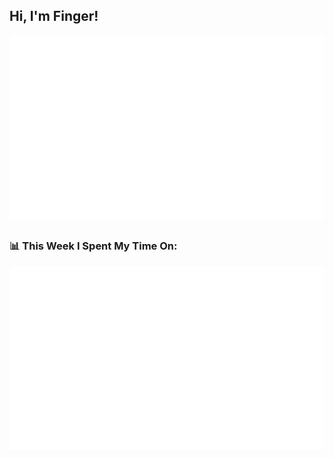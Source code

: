 <h2> Hi, I'm Finger!</h2>

<img align="right" src="https://raw.githubusercontent.com/spianmo/github-stats/master/generated/overview.svg#gh-light-mode-only">

<!-- <img align="right" height="160em" src="https://github-readme-stats-eight-theta.vercel.app/api/top-langs/?username=spianmo&layout=compact&langs_count=8&theme=algolia"/>	 -->
	
```go
package main

type Me struct {
	Name   string
	Job    string
	Code   string
	Skills string
}

func main() {
	me := &Me{
		Name:   "Finger",
		Job:    "Client-side Engineer",
		Code:   "Java, Kotlin, C#, Rust and C++ and Others",
		Skills: "Android, Security, Cross-platform client, NLP, CV, ASR ^o^",
	}
	_ = me
}
```


<h3>📊 This Week I Spent My Time On:</h3>
<img align='right' src="https://raw.githubusercontent.com/spianmo/github-stats/master/generated/languages.svg#gh-light-mode-only">

<!--START_SECTION:waka-->

```txt
Kotlin                 12 hrs 55 mins  ███████████▓░░░░░░░░░░░░░   46.63 %
Python                 8 hrs 52 mins   ████████░░░░░░░░░░░░░░░░░   32.01 %
Java                   2 hrs 13 mins   ██░░░░░░░░░░░░░░░░░░░░░░░   08.00 %
XML                    1 hr 36 mins    █▒░░░░░░░░░░░░░░░░░░░░░░░   05.82 %
Text                   40 mins         ▓░░░░░░░░░░░░░░░░░░░░░░░░   02.42 %
```

<!--END_SECTION:waka-->
